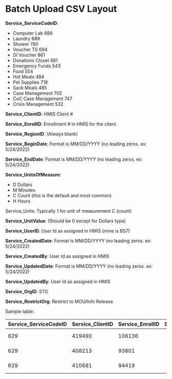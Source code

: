 Batch Upload CSV Layout
=======================

**Service_ServiceCodeID**:
 - Computer Lab           688
 - Laundry                689
 - Shower                 780
 - Voucher TS             694
 - DI Voucher             861
 - Donations Closet       861
 - Emergency Funds        543
 - Food                   554
 - Hot Meals              484
 - Pet Supplies           718
 - Sack Meals             485
 - Case Management        702
 - CoC Case Management    747
 - Crisis Management      532

**Service_ClientID**:
 HMIS Client #

**Service_EnrollID**:
 Enrollment # in HMIS for the client.

**Service_RegionID**:
 (Always blank)

**Service_BeginDate**:
 Format is MM/DD/YYYY (no leading zeros. ex: 5/24/2022)

**Service_EndDate**:
 Format is MM/DD/YYYY (no leading zeros. ex: 5/24/2022)

**Service_UnitsOfMeasure**:
 - D  Dollars
 - M  Minutes
 - C  Count (this is the default and most common)
 - H  Hours

Service_Units:
 Typically 1 for unit of measurement C (count)

**Service_UnitValue**:
 (Should be 0 except for Dollars type)

**Service_UserID**:
 User Id as assigned in HMIS (mine is BS7)

**Service_CreatedDate**:
 Format is MM/DD/YYYY (no leading zeros. ex: 5/24/2022)

**Service_CreatedBy**:
 User Id as assigned in HMIS

**Service_UpdatedDate**:
 Format is MM/DD/YYYY (no leading zeros. ex: 5/24/2022)

**Service_UpdatedBy**:
 User Id as assigned in HMIS

**Service_OrgID**:
 STG

**Service_RestrictOrg**:
 Restrict to MOU/Info Release

Sample table:

|Service_ServiceCodeID|Service_ClientID|Service_EnrollID|Service_RegionID|Service_BeginDate|Service_EndDate|Service_UnitsOfMeasure|Service_Units|Service_UnitValue|Service_UserID|Service_CreatedDate|Service_CreatedBy|Service_UpdatedDate|Service_UpdatedBy|Service_OrgID| Service_RestrictOrg          |
|---------------------|----------------|----------------|----------------|-----------------|---------------|----------------------|-------------|-----------------|--------------|-------------------|-----------------|-------------------|-----------------|-------------|------------------------------|
|629|419490|106136| |5/24/2022|5/24/2022|C|1|0|BS7|5/24/2022|BS7|5/24/2022|BS7|STG|Restrict to MOU/Info Release |
|629|408213|93801| |5/24/2022|5/24/2022|C|1|0|BS7|5/24/2022|BS7|5/24/2022|BS7|STG|Restrict to MOU/Info Release |
|629|410681|94419| |5/24/2022|5/24/2022|C|1|0|BS7|5/24/2022|BS7|5/24/2022|BS7|STG|Restrict to MOU/Info Release|
